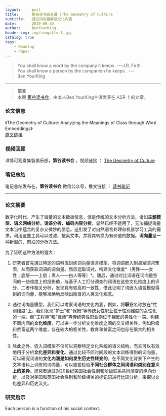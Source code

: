 ```yaml
---
layout:     post
title:      第谷读书会主讲 |The Geometry of Culture
subtitle:   通过词向量解读文化内涵
date:       2019-09-30
author:     BenYourKing
header-img: img/seagulls-1.jpg
catalog: true
tags:
    - Reading
    - Paper 
---
```


> You shall know a word by the company it keeps.      ---J.R.  Firth      
> You shall know a person by the companion he keeps .    ---Ben.YourKing        


***
> **前言**             
> 本期 [第谷读书会](https://space.bilibili.com/233204821/channel/detail?cid=56566)，由本人Ben.YourKing主讲发表在 ASR 上的文章。         


### 论文信息

《The Geometry of Culture: Analyzing the Meanings of Class through Word Embeddings》         
[原文链接](https://journals.sagepub.com/eprint/BBJ88DCISJPBZUYPUAU4/full)           


### 视频回顾

详情可观看集智俱乐部，**第谷读书会** ，视频链接 ： [The Geometry of Culture](https://www.bilibili.com/video/av47660322)

### 笔记总结

笔记总结发布在，**第谷读书会** 微信公众号，推文链接 ： [读书笔记](https://mp.weixin.qq.com/s/Oqi2blcpociNha5V-EiXwg)

***


### 论文摘要

数字化时代，产生了海量的文本数据信息，但是传统的文本分析方法，诸如**主题模型、语义网络分析，话语分析、编码内容分析**，显然已经不适用了，无法捕捉海量文本当中蕴含的复杂又微妙的信息。这引发了对自然语言处理和机器学习工具的需求，利用这些工具可以过滤、搜索文本，并将其转换为有价值的数据。**词向量**是一种新型的、前沿的分析方法。

为了证明这种方法的强大：

1. 研究者首先通过特定的语料库训练词向量语言模型，将词语嵌入到*高维空间*里面，从而获取词语的词向量。然后选取词对，构建文化维度*（男性——女性；底层——上层；黑人——白人等等）*。随后，通过对比词语在词向量空间的一些维度上的投影值，与基于人工打分调查的词语在这些文化维度上的评分，二者作相关分析，发现具有较高的一致性，借此证明了词嵌入语言模型得到的词向量，能够准确地反映出隐含的人类文化观念。

2. 通过词向量模型，我们可以考察词语的文化内涵，例如，将**职业**名称放在"性别维度"上，我们发现"护士"和"保姆"等传统女性职业位于性别维度的女性化的一端，而"工程师"和"律师"等传统男性职业则位于相反的男性化一端。构建不同内涵的**文化维度**，可以进一步分析文化维度之间的交叉相关性，例如阶级和贫富这两个维度，存在较大的相关性，教育和贫富之间也存在很大的相关性。

3. 除此之外，嵌入词模型不仅可以洞察特定文化系统的语义结构，而且可以有效地用于分析**文化差异和变化**。通过比较不同时间段的文本训练得到的词向量，可以研究词语的**文化内涵是如何发生历史性转变的**。在不同文化背景下产生的文本语料上训练的词向量，可以直接检验**不同社会群体之间词语和类别在意义上的差异**。研究者通过对20世纪美国社会性别和阶级联系共同演变的纵向分析，以及对美国和英国社会性别和阶级相关的标记词进行比较分析，来探讨文化差异和历史流变。                       
                
### 研究启示          
            
Each person is a function of his social context.
